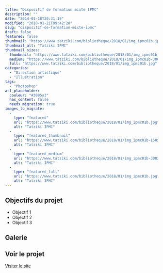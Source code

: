 ```yaml
---
title: "Dispositif de formation mixte IPMC"
description: ""
date: "2014-01-18T20:31:19"
modified: "2018-01-21T09:42:28"
slug: "dispositif-de-formation-mixte-ipmc"
draft: false
featured: false
thumbnail: "https://www.tatziki.com/bibliotheque/2018/01/img_ipmc01b.jpg"
thumbnail_alt: "Tatziki IPMC"
thumbnail_sizes:
  thumbnail: "https://www.tatziki.com/bibliotheque/2018/01/img_ipmc01b-150x150.jpg"
  medium: "https://www.tatziki.com/bibliotheque/2018/01/img_ipmc01b-300x250.jpg"
  full: "https://www.tatziki.com/bibliotheque/2018/01/img_ipmc01b.jpg"
categories:
  - "Direction artistique"
  - "Illustration"
tags:
  - "Photoshop"
acf_placeholder:
  couleur: "#3085a3"
  has_content: false
  needs_migration: true
images_to_migrate:
  -
    type: "featured"
    url: "https://www.tatziki.com/bibliotheque/2018/01/img_ipmc01b.jpg"
    alt: "Tatziki IPMC"
  -
    type: "featured_thumbnail"
    url: "https://www.tatziki.com/bibliotheque/2018/01/img_ipmc01b-150x150.jpg"
    alt: "Tatziki IPMC"
  -
    type: "featured_medium"
    url: "https://www.tatziki.com/bibliotheque/2018/01/img_ipmc01b-300x250.jpg"
    alt: "Tatziki IPMC"
  -
    type: "featured_full"
    url: "https://www.tatziki.com/bibliotheque/2018/01/img_ipmc01b.jpg"
    alt: "Tatziki IPMC"
---
```


## Objectifs du projet

<!-- TODO: Ajouter les objectifs depuis ACF -->
- Objectif 1
- Objectif 2
- Objectif 3

## Galerie

<!-- TODO: Ajouter les images du projet -->

## Voir le projet

[Visiter le site](https://www.tatziki.com/dispositif-de-formation-mixte-ipmc/)
